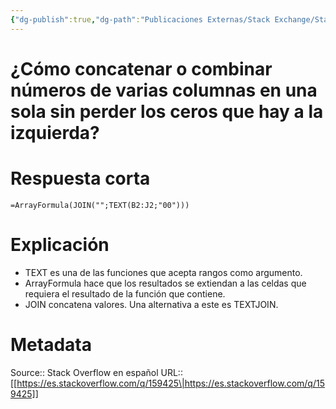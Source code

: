 ```yaml
---
{"dg-publish":true,"dg-path":"Publicaciones Externas/Stack Exchange/Stack Overflow en español/es.stackoverflow.com-159425.md","permalink":"/publicaciones-externas/stack-exchange/stack-overflow-en-espanol/es-stackoverflow-com-159425/","title":"¿Cómo concatenar o combinar números de varias columnas en una sola sin perder los ceros que hay a la izquierda?","hide":true,"noteIcon":"default","created":"2024-04-03T12:49:10.626-06:00","updated":"2024-04-05T16:43:53.696-06:00"}
---
```


# ¿Cómo concatenar o combinar números de varias columnas en una sola sin perder los ceros que hay a la izquierda?

# Respuesta corta

<!-- language: lang-none -->

    =ArrayFormula(JOIN("";TEXT(B2:J2;"00")))

# Explicación

- TEXT es una de las funciones que acepta rangos como argumento. 
- ArrayFormula hace que los resultados se extiendan a las celdas que requiera el resultado de la función que contiene.
- JOIN concatena valores. Una alternativa a este es TEXTJOIN.

# Metadata
Source:: Stack Overflow en español
URL:: [[https://es.stackoverflow.com/q/159425\|https://es.stackoverflow.com/q/159425]]

